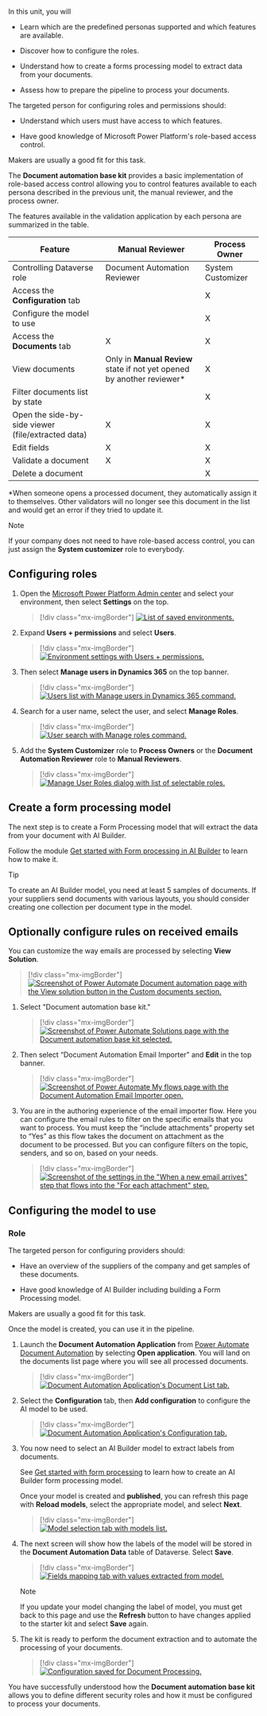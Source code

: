 In this unit, you will

- Learn which are the predefined personas supported and which features are available.

- Discover how to configure the roles.

- Understand how to create a forms processing model to extract data from your documents.

- Assess how to prepare the pipeline to process your documents.

The targeted person for configuring roles and permissions should:

- Understand which users must have access to which features.

- Have good knowledge of Microsoft Power Platform's role-based access control.

Makers are usually a good fit for this task.

The **Document automation base kit** provides a basic implementation of role-based access control allowing you to control features available to each persona described in the previous unit, the manual reviewer, and the process owner.

The features available in the validation application by each persona are summarized in the table.

| Feature | Manual Reviewer | Process Owner |
|---|---|---|
|     Controlling Dataverse role                              |     Document Automation Reviewer                                            | System Customizer    |
|     Access the   **Configuration** tab                        |                                                                             |     X                |
|     Configure   the model to use                            |                                                                             |     X                |
|     Access the   **Documents** tab                            |     X                                                                       |     X                |
|     View documents                                          |     Only in **Manual Review** state if not yet opened by another reviewer*    |     X                |
|     Filter   documents list by state                        |                                                                             |     X                |
|     Open the side-by-side   viewer (file/extracted data)    |     X                                                                       |     X                |
|     Edit fields                                             |     X                                                                       |     X                |
|     Validate a   document                                   |     X                                                                       |     X                |
|     Delete a   document                                     |                                                                             |     X                |

*When someone opens a processed document, they automatically assign it to themselves. Other validators will no longer see this document in the list and would get an error if they tried to update it.

> [!NOTE]
> If your company does not need to have role-based access control, you can just assign the **System customizer** role to everybody.

## Configuring roles

1. Open the [Microsoft Power Platform Admin center](https://tip.admin.powerplatform.microsoft.com/) and select your environment, then select **Settings** on the top.

    > [!div class="mx-imgBorder"]
    > [![List of saved environments.](../media/3-environment.png)](../media/3-environment.png#lightbox)

1. Expand **Users + permissions** and select **Users**.

    > [!div class="mx-imgBorder"]
    > [![Environment settings with Users + permissions.](../media/3-users-permissions.png)](../media/3-users-permissions.png#lightbox)

1. Then select **Manage users in Dynamics 365** on the top banner.

    > [!div class="mx-imgBorder"]
    > [![Users list with Manage users in Dynamics 365 command.](../media/3-manage-users.png)](../media/3-manage-users.png#lightbox)

1. Search for a user name, select the user, and select **Manage Roles**.

    > [!div class="mx-imgBorder"]
    > [![User search with Manage roles command.](../media/3-manage-roles.png)](../media/3-manage-roles.png#lightbox)

1. Add the **System Customizer** role to **Process Owners** or the **Document Automation Reviewer** role to **Manual Reviewers**.

    > [!div class="mx-imgBorder"]
    > [![Manage User Roles dialog with list of selectable roles.](../media/3-manage-user-roles.png)](../media/3-manage-user-roles.png#lightbox)

## Create a form processing model

The next step is to create a Form Processing model that will extract the data from your document with AI Builder.

Follow the module [Get started with Form processing in AI Builder](/learn/modules/get-started-with-form-processing/?azure-portal=true) to learn how to make it.

> [!TIP]
> To create an AI Builder model, you need at least 5 samples of documents. If your suppliers send documents with various layouts, you should consider creating one collection per document type in the model.

## Optionally configure rules on received emails

You can customize the way emails are processed by selecting **View Solution**.

> [!div class="mx-imgBorder"]
> [![Screenshot of Power Automate Document automation page with the View solution button in the Custom documents section.](../media/3-select.png)](../media/3-select.png#lightbox)

1. Select "Document automation base kit."

    > [!div class="mx-imgBorder"]
    > [![Screenshot of Power Automate Solutions page with the Document automation base kit selected.](../media/3-solutions.png)](../media/3-solutions.png#lightbox)

1. Then select “Document Automation Email Importer” and **Edit** in the top banner.

    > [!div class="mx-imgBorder"]
    > [![Screenshot of Power Automate My flows page with the Document Automation Email Importer open.](../media/3-importer.png)](../media/3-importer.png#lightbox)

1. You are in the authoring experience of the email importer flow. Here you can configure the email rules to filter on the specific emails that you want to process. You must keep the “include attachments” property set to “Yes” as this flow takes the document on attachment as the document to be processed. But you can configure filters on the topic, senders, and so on, based on your needs.  

    > [!div class="mx-imgBorder"]
    > [![Screenshot of the settings in the "When a new email arrives" step that flows into the "For each attachment" step.](../media/3-email.png)](../media/3-email.png#lightbox)

## Configuring the model to use

### Role

The targeted person for configuring providers should:

- Have an overview of the suppliers of the company and get samples of these documents.

- Have good knowledge of AI Builder including building a Form Processing model.

Makers are usually a good fit for this task.

Once the model is created, you can use it in the pipeline.

1. Launch the **Document Automation Application** from [Power Automate Document Automation](https://flow.microsoft.com/aibuilder/document-automation) by selecting **Open application**. You will land on the documents list page where you will see all processed documents.

    > [!div class="mx-imgBorder"]
    > [![Document Automation Application's Document List tab.](../media/3-document-automation-application.png)](../media/3-document-automation-application.png#lightbox)

1. Select the **Configuration** tab, then **Add configuration** to configure the AI model to be used.

    > [!div class="mx-imgBorder"]
    > [![Document Automation Application's Configuration tab.](../media/3-configuration.png)](../media/3-configuration.png#lightbox)

1. You now need to select an AI Builder model to extract labels from documents.

    See [Get started with form processing](/learn/modules/get-started-with-form-processing/?azure-portal=true) to learn how to create an AI Builder form processing model.

    Once your model is created and **published**, you can refresh this page with **Reload models**, select the appropriate model, and select **Next**.

    > [!div class="mx-imgBorder"]
    > [![Model selection tab with models list.](../media/3-model-selection.png)](../media/3-model-selection.png#lightbox)

1. The next screen will show how the labels of the model will be stored in the **Document Automation Data** table of Dataverse. Select **Save**.

    > [!div class="mx-imgBorder"]
    > [![Fields mapping tab with values extracted from model.](../media/3-fields-mapping.png)](../media/3-fields-mapping.png#lightbox)

    > [!NOTE]
    > If you update your model changing the label of model, you must get back to this page and use the **Refresh** button to have changes applied to the starter kit and select **Save** again.

1. The kit is ready to perform the document extraction and to automate the processing of your documents.

    > [!div class="mx-imgBorder"]
    > [![Configuration saved for Document Processing.](../media/3-document-process.png)](../media/3-document-process.png#lightbox)

You have successfully understood how the **Document automation base kit** allows you to define different security roles and how it must be configured to process your documents.
